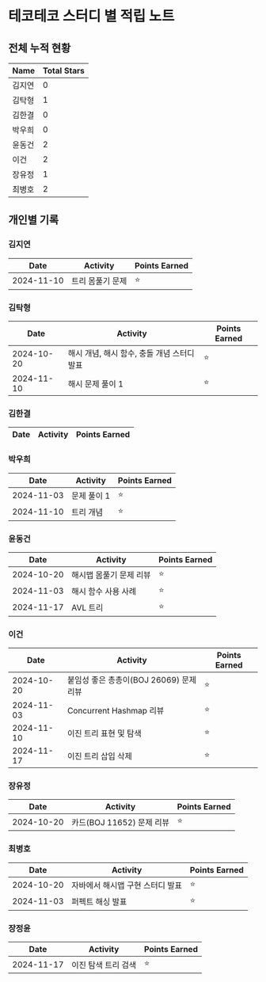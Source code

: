 # 테코테코 스터디 별 적립 노트

## 전체 누적 현황
| Name | Total Stars |
|------|-------------|
| 김지연  | 0           |
| 김탁형  | 1           |
| 김한결  | 0           |
| 박우희  | 0           |
| 윤동건  | 2           |
| 이건   | 2           |
| 장유정  | 1           |
| 최병호  | 2           |


## 개인별 기록

### 김지연
| Date       | Activity  | Points Earned |
|------------|-----------|---------------|
| 2024-11-10 | 트리 몸풀기 문제 | ⭐            |

### 김탁형
| Date       | Activity                   | Points Earned |
|------------|----------------------------|---------------|
| 2024-10-20 | 해시 개념, 해시 함수, 충돌 개념 스터디 발표 | ⭐            |
| 2024-11-10 | 해시 문제 풀이 1                 | ⭐            |



### 김한결
| Date       | Activity                                   | Points Earned |
|------------|--------------------------------------------|---------------|



### 박우희
| Date       | Activity | Points Earned |
|------------|----------|---------------|
| 2024-11-03 | 문제 풀이 1  | ⭐            |
| 2024-11-10 | 트리 개념    | ⭐            |



### 윤동건
| Date       | Activity      | Points Earned |
|------------|---------------|---------------|
| 2024-10-20 | 해시맵 몸풀기 문제 리뷰 | ⭐            |
| 2024-11-03 | 해시 함수 사용 사례   | ⭐            |
| 2024-11-17 | AVL 트리        | ⭐            |



### 이건
| Date       | Activity                    | Points Earned |
|------------|-----------------------------|---------------|
| 2024-10-20 | 붙임성 좋은 총총이(BOJ 26069) 문제 리뷰 | ⭐            |
| 2024-11-03 | Concurrent Hashmap 리뷰       | ⭐            |
| 2024-11-10 | 이진 트리 표현 및 탐색               | ⭐            |
| 2024-11-17 | 이진 트리 삽입 삭제                 | ⭐            |



### 장유정
| Date       | Activity                                   | Points Earned |
|------------|--------------------------------------------|---------------|
| 2024-10-20 | 카드(BOJ 11652) 문제 리뷰                      | ⭐            |


### 최병호
| Date       | Activity           | Points Earned |
|------------|--------------------|---------------|
| 2024-10-20 | 자바에서 해시맵 구현 스터디 발표 | ⭐            |
| 2024-11-03 | 퍼펙트 해싱 발표          | ⭐            |



### 장정윤
| Date       | Activity     | Points Earned |
|------------|--------------|---------------|
| 2024-11-17 | 이진 탐색 트리 검색  | ⭐            |


